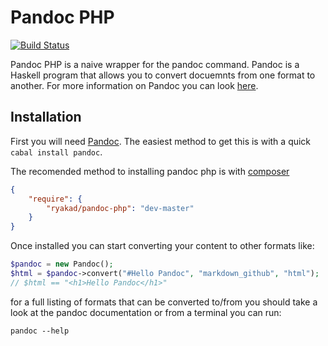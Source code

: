 Pandoc PHP
==========

[![Build Status](https://secure.travis-ci.org/ryakad/pandoc-php.png)](http://travis-ci.org/ryakad/pandoc-php)

Pandoc PHP is a naive wrapper for the pandoc command. Pandoc is a Haskell
program that allows you to convert docuemnts from one format to another. For
more information on Pandoc you can look [here](https://github.com/jgm/pandoc).

Installation
------------

First you will need [Pandoc](https://github.com/jgm/pandoc). The easiest method
to get this is with a quick `cabal install pandoc`.

The recomended method to installing pandoc php is with [composer](http://getcomposer.org)

```json
{
    "require": {
        "ryakad/pandoc-php": "dev-master"
    }
}
```

Once installed you can start converting your content to other formats like:

```php
$pandoc = new Pandoc();
$html = $pandoc->convert("#Hello Pandoc", "markdown_github", "html");
// $html == "<h1>Hello Pandoc</h1>"
```

for a full listing of formats that can be converted to/from you should take
a look at the pandoc documentation or from a terminal you can run:

```shell
pandoc --help
```
